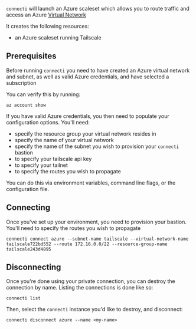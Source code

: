 `connecti` will launch an Azure scaleset which allows you to route traffic and access an Azure [Virtual Network](https://learn.microsoft.com/en-us/azure/virtual-network/virtual-networks-overview)

It creates the following resources:

- an Azure scaleset running Tailscale


## Prerequisites

Before running `connecti` you need to have created an Azure virtual network and subnet, as well as valid Azure credentials, and have selected a subscription

You can verify this by running:

```
az account show
```

If you have valid Azure credentials, you then need to populate your configuration options. You'll need:

- specify the resource group your virtual network resides in
- specify the name of your virtual network
- specify the name of the subnet you wish to provision your `connecti` bastion
- to specify your tailscale api key
- to specify your tailnet
- to specify the routes you wish to propagate

You can do this via environment variables, command line flags, or the configuration file.

## Connecting

Once you've set up your environment, you need to provision your bastion. You'll need to specify the routes you wish to propagate

```
connecti connect azure --subnet-name tailscale --virtual-network-name tailscale722bd552 --route 172.16.0.0/22 --resource-group-name tailscale243d4895
```

## Disconnecting

Once you're done using your private connection, you can destroy the connection by name. Listing the connections is done like so:

```
connecti list
```

Then, select the `connecti` instance you'd like to destroy, and disconnect:

```
connecti disconnect azure --name <my-name>
```
